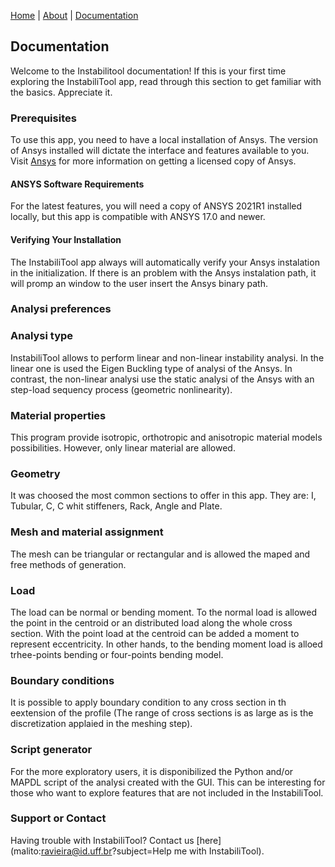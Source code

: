 [Home](./)  |  [About](./about.html)  |  [Documentation](./documentation.html)
## Documentation

Welcome to the Instabilitool documentation! If this is your first time exploring the InstabiliTool app, read through this section to get familiar with the basics. Appreciate it.

### Prerequisites

To use this app, you need to have a local installation of Ansys. The version of Ansys installed will dictate the interface and features available to you.
Visit [Ansys](https://www.ansys.com/) for more information on getting a licensed copy of Ansys.

#### ANSYS Software Requirements
For the latest features, you will need a copy of ANSYS 2021R1 installed locally, but this app is compatible with ANSYS 17.0 and newer.

#### Verifying Your Installation
The InstabiliTool app always will automatically verify your Ansys instalation in the initialization. If there is an problem with the Ansys instalation path, it will promp an window to the user insert the Ansys binary path.

### Analysi preferences


### Analysi type

InstabiliTool allows to perform linear and non-linear instability analysi. In the linear one is used the Eigen Buckling type of analysi of the Ansys. In contrast, the non-linear analysi use the static analysi of the Ansys with an step-load sequency process (geometric nonlinearity).

### Material properties

This program provide isotropic, orthotropic and anisotropic material models possibilities. However, only linear material are allowed.

### Geometry

It was choosed the most common sections to offer in this app. They are: I, Tubular, C, C whit stiffeners, Rack, Angle and Plate.

### Mesh and material assignment

The mesh can be triangular or rectangular and is allowed the maped and free methods of generation.

### Load

The load can be normal or bending moment. To the normal load is allowed the point in the centroid or an distributed load along the whole cross section. With the point load at the centroid can be added a moment to represent eccentricity.
In other hands, to the bending moment load is alloed trhee-points bending or four-points bending model.

### Boundary conditions

It is possible to apply boundary condition to any cross section in th eextension of the profile (The range of cross sections is as large as is the discretization applaied in the meshing step).

### Script generator

For the more exploratory users, it is disponibilized the Python and/or MAPDL script of the analysi created with the GUI. This can be interesting for those who want to explore features that are not included in the InstabiliTool.

### Support or Contact

Having trouble with InstabiliTool? Contact us [here](malito:ravieira@id.uff.br?subject=Help me with InstabiliTool).
